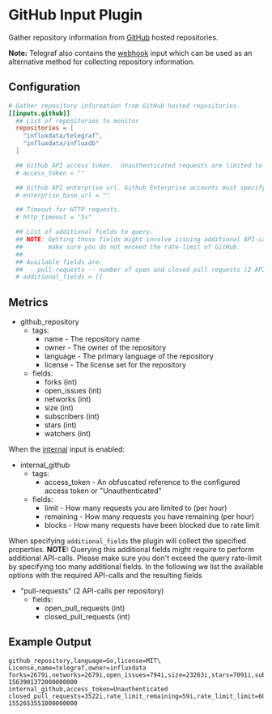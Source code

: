 # GitHub Input Plugin

Gather repository information from [GitHub][] hosted repositories.

**Note:** Telegraf also contains the [webhook][] input which can be used as an
alternative method for collecting repository information.

## Configuration

```toml @sample.conf
# Gather repository information from GitHub hosted repositories.
[[inputs.github]]
  ## List of repositories to monitor
  repositories = [
    "influxdata/telegraf",
    "influxdata/influxdb"
  ]

  ## Github API access token.  Unauthenticated requests are limited to 60 per hour.
  # access_token = ""

  ## Github API enterprise url. Github Enterprise accounts must specify their base url.
  # enterprise_base_url = ""

  ## Timeout for HTTP requests.
  # http_timeout = "5s"

  ## List of additional fields to query.
  ## NOTE: Getting those fields might involve issuing additional API-calls, so please
  ##       make sure you do not exceed the rate-limit of GitHub.
  ##
  ## Available fields are:
  ##  - pull-requests -- number of open and closed pull requests (2 API-calls per repository)
  # additional_fields = []
```

## Metrics

- github_repository
  - tags:
    - name - The repository name
    - owner - The owner of the repository
    - language - The primary language of the repository
    - license - The license set for the repository
  - fields:
    - forks (int)
    - open_issues (int)
    - networks (int)
    - size (int)
    - subscribers (int)
    - stars (int)
    - watchers (int)

When the [internal][] input is enabled:

- internal_github
  - tags:
    - access_token - An obfuscated reference to the configured access token or "Unauthenticated"
  - fields:
    - limit - How many requests you are limited to (per hour)
    - remaining - How many requests you have remaining (per hour)
    - blocks - How many requests have been blocked due to rate limit

When specifying `additional_fields` the plugin will collect the specified
properties.  **NOTE:** Querying this additional fields might require to perform
additional API-calls.  Please make sure you don't exceed the query rate-limit by
specifying too many additional fields.  In the following we list the available
options with the required API-calls and the resulting fields

- "pull-requests" (2 API-calls per repository)
  - fields:
    - open_pull_requests (int)
    - closed_pull_requests (int)

## Example Output

```shell
github_repository,language=Go,license=MIT\ License,name=telegraf,owner=influxdata forks=2679i,networks=2679i,open_issues=794i,size=23263i,stars=7091i,subscribers=316i,watchers=7091i 1563901372000000000
internal_github,access_token=Unauthenticated closed_pull_requests=3522i,rate_limit_remaining=59i,rate_limit_limit=60i,rate_limit_blocks=0i,open_pull_requests=260i 1552653551000000000
```

[GitHub]: https://www.github.com
[internal]: /plugins/inputs/internal
[webhook]: /plugins/inputs/webhooks/github
